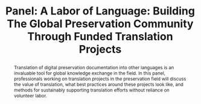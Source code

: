 ---
abstract: 'Translation of digital preservation documentation into other languages
  is an invaluable tool for global knowledge exchange in the field. In this panel,
  professionals working on translation projects in the preservation field will discuss
  the value of translation, what best practices around these projects look like, and
  methods for sustainably supporting translation efforts without reliance on volunteer
  labor. '
creators:
- Fraimow, Rebecca
date: null
document_url: https://az659834.vo.msecnd.net/eventsairwesteuprod/production-inconference-public/9984b02379924f5a87bda1a9f7f43dca
grand_parent: iPRES
institutions:
- Gbh Archives
keywords:
- documentation
- translation
- metadata
- labor
landing_page_url: null
language: eng
layout: publication
license: CC-BY 4.0 International
notes_url: null
parent: iPRES 2022
presentation_url: null
size: null
source_name: iPRES
title: 'Panel: A Labor of Language:  Building The Global Preservation Community Through
  Funded Translation Projects'
type: panel
year: 2022
---